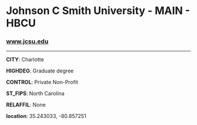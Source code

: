 # Johnson C Smith University - MAIN - HBCU
### www.jcsu.edu
---
**CITY**: Charlotte

**HIGHDEG**: Graduate degree

**CONTROL**: Private Non-Profit

**ST_FIPS**: North Carolina

**RELAFFIL**: None

**location**: 35.243033, -80.857251